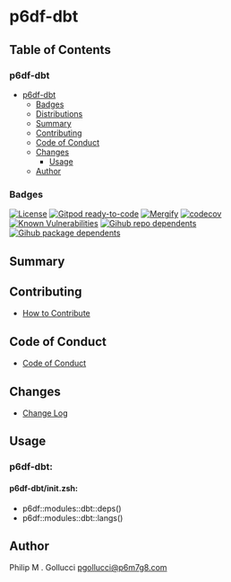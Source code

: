 # p6df-dbt

## Table of Contents


### p6df-dbt
- [p6df-dbt](#p6df-dbt)
  - [Badges](#badges)
  - [Distributions](#distributions)
  - [Summary](#summary)
  - [Contributing](#contributing)
  - [Code of Conduct](#code-of-conduct)
  - [Changes](#changes)
    - [Usage](#usage)
  - [Author](#author)

### Badges

[![License](https://img.shields.io/badge/License-Apache%202.0-yellowgreen.svg)](https://opensource.org/licenses/Apache-2.0)
[![Gitpod ready-to-code](https://img.shields.io/badge/Gitpod-ready--to--code-blue?logo=gitpod)](https://gitpod.io/#https://github.com/p6m7g8/p6df-dbt)
[![Mergify](https://img.shields.io/endpoint.svg?url=https://gh.mergify.io/badges/p6m7g8/p6df-dbt/&style=flat)](https://mergify.io)
[![codecov](https://codecov.io/gh/p6m7g8/p6df-dbt/branch/master/graph/badge.svg?token=14Yj1fZbew)](https://codecov.io/gh/p6m7g8/p6df-dbt)
[![Known Vulnerabilities](https://snyk.io/test/github/p6m7g8/p6df-dbt/badge.svg?targetFile=package.json)](https://snyk.io/test/github/p6m7g8/p6df-dbt?targetFile=package.json)
[![Gihub repo dependents](https://badgen.net/github/dependents-repo/p6m7g8/p6df-dbt)](https://github.com/p6m7g8/p6df-dbt/network/dependents?dependent_type=REPOSITORY)
[![Gihub package dependents](https://badgen.net/github/dependents-pkg/p6m7g8/p6df-dbt)](https://github.com/p6m7g8/p6df-dbt/network/dependents?dependent_type=PACKAGE)

## Summary

## Contributing

- [How to Contribute](CONTRIBUTING.md)

## Code of Conduct

- [Code of Conduct](https://github.com/p6m7g8/.github/blob/master/CODE_OF_CONDUCT.md)

## Changes

- [Change Log](CHANGELOG.md)

## Usage

### p6df-dbt:

#### p6df-dbt/init.zsh:

- p6df::modules::dbt::deps()
- p6df::modules::dbt::langs()



## Author

Philip M . Gollucci <pgollucci@p6m7g8.com>
